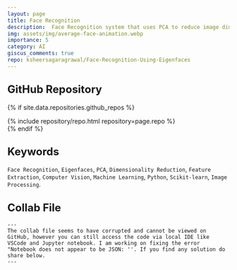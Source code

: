 ```yaml
---
layout: page
title: Face Recognition 
description:  Face Recognition system that uses PCA to reduce image dimensions and represent faces efficiently using Eigenfaces for accurate identification.
img: assets/img/average-face-animation.webp
importance: 5                                                                                        
category: AI
giscus_comments: true
repo: ksheersagaragrawal/Face-Recognition-Using-Eigenfaces
---
```


## <span style="font-size: 24px;font-weight: bold;">GitHub Repository</span>
{% if site.data.repositories.github_repos %}
<div class="repositories d-flex flex-wrap flex-md-row flex-column justify-content-between align-items-center">
    {% include repository/repo.html repository=page.repo %}
</div>
{% endif %}

## <span style="font-size: 24px;font-weight: bold;">Keywords <a href="{{ site.baseurl }}/assets/pdf/eigenface.pdf" title="IPython Notebook"><i class="fas fa-file-code"></i></a></span>
`Face Recognition`, `Eigenfaces`, `PCA`, `Dimensionality Reduction`, `Feature Extraction`, `Computer Vision`, `Machine Learning`, `Python`, `Scikit-learn`, `Image Processing`.

## <span style="font-size: 24px;font-weight: bold;">Collab File <a href="{{ site.baseurl }}/assets/pdf/eigenface_ipynb.pdf" title="IPython Notebook"><i class="fas fa-file-code"></i></a></span>

    ---
    The collab file seems to have corrupted and cannot be viewed on GitHub, however you can still access the code via local IDE like VSCode and Jupyter notebook. I am working on fixing the error "Notebook does not appear to be JSON: ''. If you find any solution do share below.
    ---

